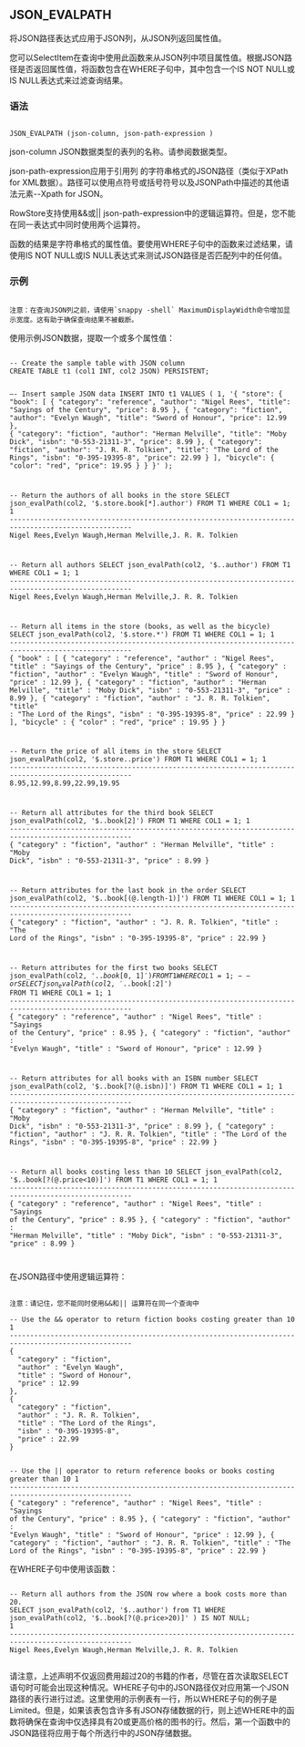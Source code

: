 ## JSON_EVALPATH
将JSON路径表达式应用于JSON列，从JSON列返回属性值。

您可以SelectItem在查询中使用此函数来从JSON列中项目属性值。根据JSON路径是否返回属性值，将函数包含在WHERE子句中，其中包含一个IS NOT NULL或IS NULL表达式来过滤查询结果。



### 语法

<code>
JSON_EVALPATH (json-column, json-path-expression )
</code>

json-column 
JSON数据类型的表列的名称。请参阅数据类型。

json-path-expression应用于引用列
的字符串格式的JSON路径（类似于XPath for XML数据）。路径可以使用点符号或括号符号以及JSONPath中描述的其他语法元素--Xpath for JSON。

RowStore支持使用&&或|| json-path-expression中的逻辑运算符。但是，您不能在同一表达式中同时使用两个运算符。

函数的结果是字符串格式的属性值。要使用WHERE子句中的函数来过滤结果，请使用IS NOT NULL或IS NULL表达式来测试JSON路径是否匹配列中的任何值。

### 示例

<code>
注意：在查询JSON列之前，请使用`snappy -shell` MaximumDisplayWidth命令增加显示宽度。这有助于确保查询结果不被截断。
</code>

使用示例JSON数据，提取一个或多个属性值：

<code>
-- Create the sample table with JSON column
CREATE TABLE t1 (col1 INT, col2 JSON) PERSISTENT; 

–- Insert sample JSON data
INSERT INTO t1 VALUES ( 1, 
'{ "store": {
    "book": [
      { "category": "reference",
        "author": "Nigel Rees",
        "title": "Sayings of the Century",
        "price": 8.95
      },
      { "category": "fiction",
        "author": "Evelyn Waugh",
        "title": "Sword of Honour",
        "price": 12.99
      },
      { "category": "fiction",
        "author": "Herman Melville",
        "title": "Moby Dick",
        "isbn": "0-553-21311-3",
        "price": 8.99
      },
      { "category": "fiction",
        "author": "J. R. R. Tolkien",
        "title": "The Lord of the Rings",
        "isbn": "0-395-19395-8",
        "price": 22.99
      }
    ],
    "bicycle": {
      "color": "red",
      "price": 19.95
    }
  }
}' );

-- Return the authors of all books in the store
SELECT json_evalPath(col2, '$.store.book[*].author') FROM T1 WHERE COL1 = 1;
1                                                                                               ----------------------------------------------------------------------------------------------------
Nigel Rees,Evelyn Waugh,Herman Melville,J. R. R. Tolkien

-- Return all authors
SELECT json_evalPath(col2, '$..author') FROM T1 WHERE COL1 = 1;
1                                                                                               ----------------------------------------------------------------------------------------------------
Nigel Rees,Evelyn Waugh,Herman Melville,J. R. R. Tolkien

-- Return all items in the store (books, as well as the bicycle)
SELECT json_evalPath(col2, '$.store.*') FROM T1 WHERE COL1 = 1;
1                                                                                               ----------------------------------------------------------------------------------------------------
{
  "book" : [ {
    "category" : "reference",
    "author" : "Nigel Rees",
    "title" : "Sayings of the Century",
    "price" : 8.95
  }, {
    "category" : "fiction",
    "author" : "Evelyn Waugh",
    "title" : "Sword of Honour",
    "price" : 12.99
  }, {
    "category" : "fiction",
    "author" : "Herman Melville",
    "title" : "Moby Dick",
    "isbn" : "0-553-21311-3",
    "price" : 8.99
  }, {
    "category" : "fiction",
    "author" : "J. R. R. Tolkien",
    "title" : "The Lord of the Rings",
    "isbn" : "0-395-19395-8",
    "price" : 22.99
  } ],
  "bicycle" : {
    "color" : "red",
    "price" : 19.95
  }
}


-- Return the price of all items in the store
SELECT json_evalPath(col2, '$.store..price') FROM T1 WHERE COL1 = 1;
1                                                                                               ----------------------------------------------------------------------------------------------------
8.95,12.99,8.99,22.99,19.95

-- Return all attributes for the third book
SELECT json_evalPath(col2, '$..book[2]') FROM T1 WHERE COL1 = 1;
1                                                                                               ----------------------------------------------------------------------------------------------------
{ "category" : "fiction", "author" : "Herman Melville", "title" : "Moby Dick", "isbn" : "0-553-21311-3", "price" : 8.99 }

-- Return attributes for the last book in the order
SELECT json_evalPath(col2, '$..book[(@.length-1)]') FROM T1 WHERE COL1 = 1;
1                                                                                               ----------------------------------------------------------------------------------------------------
{
  "category" : "fiction",
  "author" : "J. R. R. Tolkien",
  "title" : "The Lord of the Rings",
  "isbn" : "0-395-19395-8",
  "price" : 22.99
}

-- Return attributes for the first two books
SELECT json_evalPath(col2, '$..book[0,1]') FROM T1 WHERE COL1 = 1;
-- or
SELECT json_evalPath(col2, '$..book[:2]') FROM T1 WHERE COL1 = 1;
1                                                                                               ----------------------------------------------------------------------------------------------------
{
  "category" : "reference",
  "author" : "Nigel Rees",
  "title" : "Sayings of the Century",
  "price" : 8.95
},
{
  "category" : "fiction",
  "author" : "Evelyn Waugh",
  "title" : "Sword of Honour",
  "price" : 12.99
}

-- Return attributes for all books with an ISBN number
SELECT json_evalPath(col2, '$..book[?(@.isbn)]') FROM T1 WHERE COL1 = 1;
1                                                                                               ----------------------------------------------------------------------------------------------------
{
  "category" : "fiction",
  "author" : "Herman Melville",
  "title" : "Moby Dick",
  "isbn" : "0-553-21311-3",
  "price" : 8.99
},
{
  "category" : "fiction",
  "author" : "J. R. R. Tolkien",
  "title" : "The Lord of the Rings",
  "isbn" : "0-395-19395-8",
  "price" : 22.99
}

-- Return all books costing less than 10
SELECT json_evalPath(col2, '$..book[?(@.price<10)]') FROM T1 WHERE COL1 = 1;
1                                                                                               ----------------------------------------------------------------------------------------------------
{
  "category" : "reference",
  "author" : "Nigel Rees",
  "title" : "Sayings of the Century",
  "price" : 8.95
},
{
  "category" : "fiction",
  "author" : "Herman Melville",
  "title" : "Moby Dick",
  "isbn" : "0-553-21311-3",
  "price" : 8.99
}

</code>

在JSON路径中使用逻辑运算符：

<code>
注意：请记住，您不能同时使用&&和|| 运算符在同一个查询中
</code>

<code>
-- Use the && operator to return fiction books costing greater than 10
1                                                                                               ----------------------------------------------------------------------------------------------------
{
  "category" : "fiction",
  "author" : "Evelyn Waugh",
  "title" : "Sword of Honour",
  "price" : 12.99
},
{
  "category" : "fiction",
  "author" : "J. R. R. Tolkien",
  "title" : "The Lord of the Rings",
  "isbn" : "0-395-19395-8",
  "price" : 22.99
}

-- Use the || operator to return reference books or books costing greater than 10
1                                                                                               ----------------------------------------------------------------------------------------------------
{
  "category" : "reference",
  "author" : "Nigel Rees",
  "title" : "Sayings of the Century",
  "price" : 8.95
},
{
  "category" : "fiction",
  "author" : "Evelyn Waugh",
  "title" : "Sword of Honour",
  "price" : 12.99
},
{
  "category" : "fiction",
  "author" : "J. R. R. Tolkien",
  "title" : "The Lord of the Rings",
  "isbn" : "0-395-19395-8",
  "price" : 22.99
} 
</code>

在WHERE子句中使用该函数：

<code>
-- Return all authors from the JSON row where a book costs more than 20.
SELECT json_evalPath(col2, '$..author') from T1 WHERE json_evalPath(col2, '$..book[?(@.price>20)]' ) IS NOT NULL;
1                                                                                               ----------------------------------------------------------------------------------------------------
Nigel Rees,Evelyn Waugh,Herman Melville,J. R. R. Tolkien

</code>

请注意，上述声明不仅返回费用超过20的书籍的作者，尽管在首次读取SELECT语句时可能会出现这种情况。WHERE子句中的JSON路径仅对应用第一个JSON路径的表行进行过滤。这里使用的示例表有一行，所以WHERE子句的例子是Limited。但是，如果该表包含许多有JSON存储数据的行，则上述WHERE中的函数将确保在查询中仅选择具有20或更高价格的图书的行。然后，第一个函数中的JSON路径将应用于每个所选行中的JSON存储数据。


























































